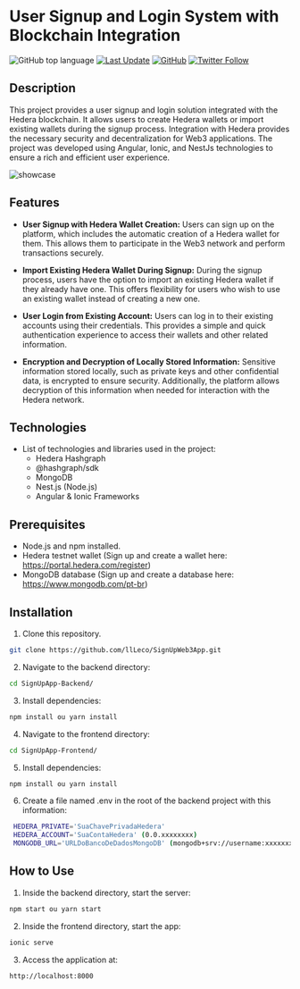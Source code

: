# User Signup and Login System with Blockchain Integration

![GitHub top language](https://img.shields.io/github/languages/top/llLeco/SignUpWeb3App)
[![Last Update](https://img.shields.io/github/last-commit/llLeco/SignUpWeb3App)](https://github.com/llLeco/SignUpWeb3App/commits/main)
[![GitHub](https://img.shields.io/github/followers/llLeco?label=Follow&style=social)](https://github.com/llLeco)
[![Twitter Follow](https://img.shields.io/twitter/follow/Leco712?style=social)](https://twitter.com/Leco712)

## Description

This project provides a user signup and login solution integrated with the Hedera blockchain. It allows users to create Hedera wallets or import existing wallets during the signup process. Integration with Hedera provides the necessary security and decentralization for Web3 applications. The project was developed using Angular, Ionic, and NestJs technologies to ensure a rich and efficient user experience.

![showcase](https://github.com/llLeco/SignUpWeb3App/assets/80337869/42861341-a9ff-43d8-955a-b2fa6ceaa332)

## Features

- **User Signup with Hedera Wallet Creation:** Users can sign up on the platform, which includes the automatic creation of a Hedera wallet for them. This allows them to participate in the Web3 network and perform transactions securely.

- **Import Existing Hedera Wallet During Signup:** During the signup process, users have the option to import an existing Hedera wallet if they already have one. This offers flexibility for users who wish to use an existing wallet instead of creating a new one.

- **User Login from Existing Account:** Users can log in to their existing accounts using their credentials. This provides a simple and quick authentication experience to access their wallets and other related information.

- **Encryption and Decryption of Locally Stored Information:** Sensitive information stored locally, such as private keys and other confidential data, is encrypted to ensure security. Additionally, the platform allows decryption of this information when needed for interaction with the Hedera network.

## Technologies

- List of technologies and libraries used in the project:
  - Hedera Hashgraph
  - @hashgraph/sdk
  - MongoDB
  - Nest.js (Node.js)
  - Angular & Ionic Frameworks

## Prerequisites

- Node.js and npm installed.
- Hedera testnet wallet (Sign up and create a wallet here: https://portal.hedera.com/register)
- MongoDB database (Sign up and create a database here: https://www.mongodb.com/pt-br)

## Installation

1. Clone this repository.
```bash
git clone https://github.com/llLeco/SignUpWeb3App.git
```
2. Navigate to the backend directory:
```bash
cd SignUpApp-Backend/
```
3. Install dependencies:
```bash
npm install ou yarn install
```
4. Navigate to the frontend directory:
```bash
cd SignUpApp-Frontend/
```
5. Install dependencies:
```bash
npm install ou yarn install
```
6. Create a file named .env in the root of the backend project with this information:
```bash
 HEDERA_PRIVATE='SuaChavePrivadaHedera'
 HEDERA_ACCOUNT='SuaContaHedera' (0.0.xxxxxxxx)
 MONGODB_URL='URLDoBancoDeDadosMongoDB' (mongodb+srv://username:xxxxxxxxxxxx@clusterx.xxxxxx.mongodb.net/)
```

## How to Use

1. Inside the backend directory, start the server:
```bash
npm start ou yarn start
```
2. Inside the frontend directory, start the app:
```bash
ionic serve
```
3. Access the application at:
```bash
http://localhost:8000
```

